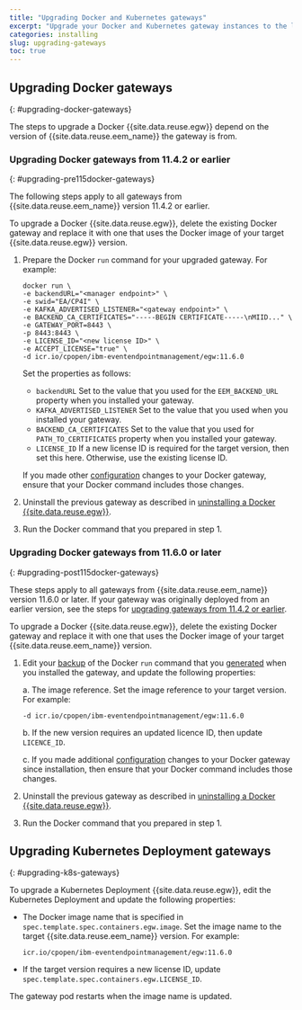 ```yaml
---
title: "Upgrading Docker and Kubernetes gateways"
excerpt: "Upgrade your Docker and Kubernetes gateway instances to the latest version."
categories: installing
slug: upgrading-gateways
toc: true
---
```


## Upgrading Docker gateways
{: #upgrading-docker-gateways}

The steps to upgrade a Docker {{site.data.reuse.egw}} depend on the version of {{site.data.reuse.eem_name}} the gateway is from.

### Upgrading Docker gateways from 11.4.2 or earlier
{: #upgrading-pre115docker-gateways}

The following steps apply to all gateways from {{site.data.reuse.eem_name}} version 11.4.2 or earlier.

To upgrade a Docker {{site.data.reuse.egw}}, delete the existing Docker gateway and replace it with one that uses the Docker image of your target {{site.data.reuse.egw}} version. 

1. Prepare the Docker `run` command for your upgraded gateway. For example:

    ```shell
    docker run \
    -e backendURL="<manager endpoint>" \
    -e swid="EA/CP4I" \
    -e KAFKA_ADVERTISED_LISTENER="<gateway endpoint>" \
    -e BACKEND_CA_CERTIFICATES="-----BEGIN CERTIFICATE-----\nMIID..." \
    -e GATEWAY_PORT=8443 \
    -p 8443:8443 \
    -e LICENSE_ID="<new license ID>" \
    -e ACCEPT_LICENSE="true" \
    -d icr.io/cpopen/ibm-eventendpointmanagement/egw:11.6.0
    ```

   Set the properties as follows:
   
   - `backendURL` Set to the value that you used for the `EEM_BACKEND_URL` property when you installed your gateway.
   - `KAFKA_ADVERTISED_LISTENER` Set to the value that you used when you installed your gateway.
   - `BACKEND_CA_CERTIFICATES` Set to the value that you used for `PATH_TO_CERTIFICATES` property when you installed your gateway.
   - `LICENSE_ID` If a new license ID is required for the target version, then set this here. Otherwise, use the existing license ID. 
   
   If you made other [configuration](../configuring) changes to your Docker gateway, ensure that your Docker command includes those changes.

2. Uninstall the previous gateway as described in [uninstalling a Docker {{site.data.reuse.egw}}](../uninstalling/#uninstall-docker-gateway).
3. Run the Docker command that you prepared in step 1. 

### Upgrading Docker gateways from 11.6.0 or later
{: #upgrading-post115docker-gateways}

These steps apply to all gateways from {{site.data.reuse.eem_name}} version 11.6.0 or later. If your gateway was originally deployed from an earlier version, see the steps for [upgrading gateways from 11.4.2 or earlier](#upgrading-pre115-docker-gateways).

To upgrade a Docker {{site.data.reuse.egw}}, delete the existing Docker gateway and replace it with one that uses the Docker image of your target {{site.data.reuse.eem_name}} version. 

1. Edit your [backup](../backup-restore) of the Docker `run` command that you [generated](../install-gateway#generating-gateway-configs) when you installed the gateway, and update the following properties:

    a. The image reference. Set the image reference to your target version. For example:

    ```shell
    -d icr.io/cpopen/ibm-eventendpointmanagement/egw:11.6.0
    ```
    
    b. If the new version requires an updated licence ID, then update `LICENCE_ID`.

    c. If you made additional [configuration](../configuring) changes to your Docker gateway since installation, then ensure that your Docker command includes those changes.

2. Uninstall the previous gateway as described in [uninstalling a Docker {{site.data.reuse.egw}}](../uninstalling/#uninstall-docker-gateway).
3. Run the Docker command that you prepared in step 1. 


## Upgrading Kubernetes Deployment gateways
{: #upgrading-k8s-gateways}

To upgrade a Kubernetes Deployment {{site.data.reuse.egw}}, edit the Kubernetes Deployment and update the following properties:

- The Docker image name that is specified in `spec.template.spec.containers.egw.image`.  Set the image name to the target {{site.data.reuse.eem_name}} version. For example: 

    ```
    icr.io/cpopen/ibm-eventendpointmanagement/egw:11.6.0
    ```

- If the target version requires a new license ID, update `spec.template.spec.containers.egw.LICENSE_ID`.

The gateway pod restarts when the image name is updated.

